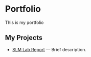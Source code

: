 # Portfolio
This is my portfolio
<h2>My Projects</h2>
<ul>
  <li><a href="https://github.com/Teagan-Kilian/portfolio/SLM Lab Report">SLM Lab Report</a> — Brief description.</li>
</ul>
